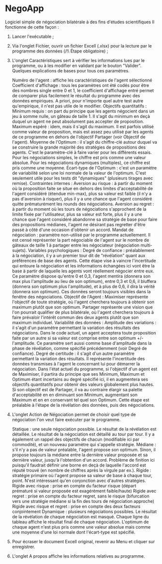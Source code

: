 # NegoApp
Logiciel simple de négociation bilatérale à des fins d'études scientifiques
Il fonctionne de cette façon :

1) Lancer l'exécutable ;

2) Via l'onglet Fichier, ouvrir un fichier Excell (.xlsx) pour la lecture par le programme des données (/!\ Étape obligatoire) ;

3) L'onglet Caractéristiques sert à vérifier les informations lues par le programme, ou à les modifier en validant par le bouton "Valider".
Quelques explications de bases pour tous ces paramètres.

    Numéro de l'agent : affiche les caractéristiques de l'agent sélectionné
    Coefficient d'affichage : tous les paramètres ont été codés pour être des nombres single entre 0 et 1, le coefficient d'affichage entré permet de comparer plus facilement le résultat du programme avec des données empiriques. A priori, pour n'importe quel autre test autre qu'empirique, il n'est pas utile de le modifier.
    Objectifs quantitatifs :
        Minimum requis : on part du principe que les agents négocient dans un jeu à somme nulle, un gâteau de taille 1. Il s'agit du minimum en deçà duquel un agent ne peut absolument pas accepter de proposition.
        Maximum espéré : idem, mais il s'agit du maximum. Il est parfois utilisé comme valeur de proposition, mais est assez peu utilisé par les agents de ce programme en dehors de l'objectif Partager (voir Objectif de l'agent).
        Moyenne de l'Optimum : il s'agit du chiffre-clé autour duquel va se construire la grande majorité des stratégies de propositions des agents. C'est le paramètre-clé à faire varier pour les différents essais. Pour les négociations simples, le chiffre est pris comme une valeur absolue. Pour les négociations dynamiques (multiples), ce chiffre est pris comme une moyenne.
        Écart-type de l'Optimum : c'est un paramètre de variabilité selon une loi normale de la valeur de l'optimum. C'est seulement utile pour les tests dit "dynamiques" (plusieurs tirages avec remise).
    Contraintes internes :
        Aversion au risque : à partir du moment où la proposition faite se situe en dehors des limites d'acceptabilité de l'agent considéré (étendue min-max), plus sa valeur est faible (il n'y a pas d'aversion à risquer), plus il y a une chance que l'agent considéré quitte prématurément les rounds des négociations.
        Aversion au regret : à partir du moment où les tours de négociations s'approchent de la limite fixée par l'utilisateur, plus sa valeur est forte, plus il y a une chance que l'agent considéré abandonne sa stratégie de base pour faire des propositions médianes, l'agent ne désirant pas regretter d'être passé à côté d'une occasion d'obtenir un accord.
        Mandat de négociation : paramètre non-utilisé par le programme actuellement. Il est censé représenter la part négociable de l'agent sur le nombre de gâteaux de taille 1 à partager entre les négociateur (négociation multi-sujets).
    Variables psychologiques :
        Degré de confiance : préalablement à la négociation, il y a un premier tour dit de "révélation" quant aux préférences de base des agents. Cette étape vise à vaincre l'incertitude qui entoure la négociation et les informations échangées ici vont être la base à partir de laquelle les agents vont réellement négocier entre eux. Ce paramètre dispose qu'entre 0 et 0,3, l'agent mentira (donnera son max plus l'amplitude au lieu de son optimum), entre 0,3 et 0,6, il bluffera (donnera son optimum plus l'amplitude), et à plus de 0,6, il dira la vérité (donnera son optimum). Ces données seront toujours visibles dans la fenêtre des négociations.
        Objectif de l'Agent : Maximiser représente l'objectif de toute stratégie, où l'agent cherchera toujours à obtenir son maximum plutôt que son optimum. Partager représente une vision que l'on pourrait qualifier de plus bilatérale, où l'agent cherchera toujours à faire prévaloir l'intérêt commun des deux agents plutôt que son maximum individuel.
    Variabilité des données :
        Amplitude des variations : il s'agit d'un paramètre permettant la variation des résultats des négociations. Dans le code actuel, un agent acceptera toute proposition faite par un autre si sa valeur est comprise entre son optimum +/- l'amplitude. Ce paramètre sert aussi comme base d'amplitude dans la phase de révélation, comme spécifié précédemment (voir Degré de confiance).
        Degré de certitude : il s'agit d'un autre paramètre permettant la variation des résultats. Il représente l'incertitude des données transmises à l'agent le concernant lui pour démarrer la négociation. Dans l'état actuel du programme, si l'objectif d'un agent est de Maximiser, il partira du principe que ses Minimum, Maximum et Optimum étant incertains au degré spécifié ici, il en augmentera ses objectifs quantitatifs pour obtenir des valeurs globalement plus hautes. Si son objectif est de Partager, il va au contraire élargir sa palette d'acceptabilité en en diminuant son Minimum, augmentant son Maximum et en en conservant tel quel son Optimum. Cette étape est préalable à l'étape de la révélation des données, puis des négociations.

4) L'onglet Action de Négociation permet de choisir quel type de négociation l'on veut faire exécuter par le programme.

    Statique : une seule négociation possible. Le résultat de la révélation est détaillée. Le résultat de la négociation est détaillé au tour par tour. 
        Il y a également un rappel des objectifs de chacun (modifiable ici par commodité), et un nouveau paramètre qui s'appelle stratégie.
            Médiane : s'il n'y a pas de valeur préalable, l'agent propose son optimum. Sinon, il propose toujours la médiane entre la dernière valeur proposée et sa dernière valeur, jusqu'à l'obtention d'un accord. Problème de finition ici puisqu'il faudrait définir une borne en deçà de laquelle l'accord est réputé trouvé (en nombre de chiffres après la virgule par ex.).
            Rigide : stratégie primaire où l'agent propose sa valeur de base à chaque tour, point. N'est intéressant qu'en conjonction avec d'autres stratégies.
            Rigide avec risque : prise en compte du facteur risque (départ prématuré si valeur proposée est exagérément faible/haute)
            Rigide avec regret : prise en compte du facteur regret, sans le risque (bifurcation vers une stratégie médiane si la fin des tours de négociation approche)
            Rigide avec risque et regret : prise en compte des deux facteurs conjointement
    Dynamique : plusieurs négociations possibles. Le résultat de la révélation de chaque négociation est masqué. Chaque ligne du tableau affiche le résultat final de chaque négociation. L'optimum de chaque agent n'est plus pris comme une valeur absolue mais comme une moyenne d'une loi normale dont l'écart-type est spécifié.

5) Pour écraser le document Excell original, revenir au Menu et cliquer sur enregistrer.

6) L'onglet A propos affiche les informations relatives au programme. 
